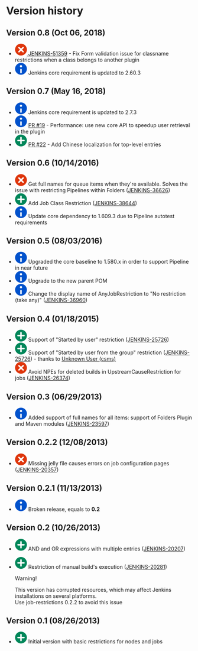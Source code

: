 # Version history

## Version 0.8 (Oct 06, 2018)

-   [![(error)](docs/images/error.svg) JENKINS-51359](https://issues.jenkins-ci.org/browse/JENKINS-51359) -
    Fix Form validation issue for classname restrictions when a class
    belongs to another plugin
-   ![(info)](docs/images/information.svg) Jenkins
    core requirement is updated to 2.60.3

## Version 0.7 (May 16, 2018)

-   ![(info)](docs/images/information.svg) Jenkins
    core requirement is updated to 2.7.3
-   ![(info)](docs/images/information.svg) [PR
    \#19](https://github.com/jenkinsci/job-restrictions-plugin/pull/19) -
    Performance: use new core API to speedup user retrieval in the
    plugin
-   ![(plus)](docs/images/add.svg) [PR
    \#22](https://github.com/jenkinsci/job-restrictions-plugin/pull/22) -
    Add Chinese localization for top-level entries

## Version 0.6 (10/14/2016)

-   ![(error)](docs/images/error.svg)
    Get full names for queue items when they're available. Solves the
    issue with restricting Pipelines within Folders
    ([JENKINS-36626](https://issues.jenkins-ci.org/browse/JENKINS-36626))
-   ![(plus)](docs/images/add.svg)
    Add Job Class Restriction
    ([JENKINS-38644](https://issues.jenkins-ci.org/browse/JENKINS-38644))
-   ![(info)](docs/images/information.svg)
    Update core dependency to 1.609.3 due to Pipeline autotest
    requirements

## Version 0.5 (08/03/2016)

-   ![(info)](docs/images/information.svg)
    Upgraded the core baseline to 1.580.x in order to support Pipeline
    in near future
-   ![(info)](docs/images/information.svg)
    Upgrade to the new parent POM
-   ![(info)](docs/images/information.svg)
    Change the display name of AnyJobRestriction to "No restriction
    (take any)"
    ([JENKINS-36960](https://issues.jenkins-ci.org/browse/JENKINS-36960))

## Version 0.4 (01/18/2015)

-   ![(plus)](docs/images/add.svg)
    Support of "Started by user" restriction
    ([JENKINS-25726](https://issues.jenkins-ci.org/browse/JENKINS-25726))
-   ![(plus)](docs/images/add.svg)
    Support of "Started by user from the group" restriction
    ([JENKINS-25726](https://issues.jenkins-ci.org/browse/JENKINS-25726)) -
    thanks to [Unknown User
    (csms)](https://wiki.jenkins.io/display/~csms)
-   ![(error)](docs/images/error.svg)
    Avoid NPEs for deleted builds in UpstreamCauseRestriction for jobs
    ([JENKINS-26374](https://issues.jenkins-ci.org/browse/JENKINS-26374))

## Version 0.3 (06/29/2013)

-   ![(info)](docs/images/information.svg)
    Added support of full names for all items: support of Folders Plugin
    and Maven modules
    ([JENKINS-23597](https://issues.jenkins-ci.org/browse/JENKINS-23597))

## Version 0.2.2 (12/08/2013)

-   ![(error)](docs/images/error.svg)
    Missing jelly file causes errors on job configuration pages
    ([JENKINS-20357](https://issues.jenkins-ci.org/browse/JENKINS-20357))

## Version 0.2.1 (11/13/2013)

-   ![(info)](docs/images/information.svg)
    Broken release, equals to **0.2**

## Version 0.2 (10/26/2013)

-   ![(plus)](docs/images/add.svg)
    AND and OR expressions with multiple entries
    ([JENKINS-20207](https://issues.jenkins-ci.org/browse/JENKINS-20207))
-   ![(plus)](docs/images/add.svg)
    Restriction of manual build's execution
    ([JENKINS-20281](https://issues.jenkins-ci.org/browse/JENKINS-20281))

    Warning!

    This version has corrupted resources, which may affect Jenkins
    installations on several platforms.  
    Use job-restrictions 0.2.2 to avoid this issue

## Version 0.1 (08/26/2013)

-   ![(plus)](docs/images/add.svg)
    Initial version with basic restrictions for nodes and jobs

